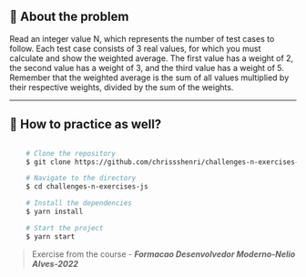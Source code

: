 ## 👀 About the problem

Read an integer value N, which represents the number of test cases to follow. Each test case consists of 3 real values, for which you must calculate and show the weighted average. The first value has a weight of 2, the second value has a weight of 3, and the third value has a weight of 5. Remember that the weighted average is the sum of all values multiplied by their respective weights, divided by the sum of the weights.

---

## 📁 How to practice as well?

```bash

    # Clone the repository
    $ git clone https://github.com/chrissshenri/challenges-n-exercises-js.git

    # Navigate to the directory
    $ cd challenges-n-exercises-js

    # Install the dependencies
    $ yarn install

    # Start the project
    $ yarn start

```

> 
> Exercise from the course - ***Formacao Desenvolvedor Moderno-Nelio Alves-2022***

